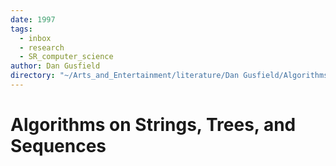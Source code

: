 ```yaml
---
date: 1997
tags:
  - inbox
  - research
  - SR_computer_science
author: Dan Gusfield
directory: "~/Arts_and_Entertainment/literature/Dan Gusfield/Algorithms on strings, trees & sequences computer science & computational biology (2381)/"
---
```


# Algorithms on Strings, Trees, and Sequences

